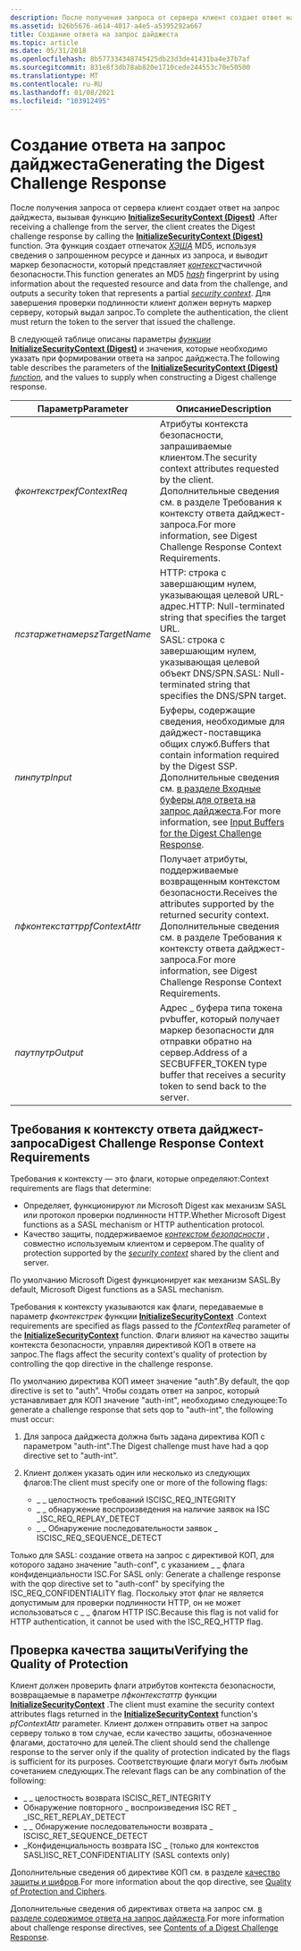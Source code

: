 ```yaml
---
description: После получения запроса от сервера клиент создает ответ на запрос дайджеста, вызывая функцию InitializeSecurityContext (Digest).
ms.assetid: b26b5676-a614-4017-a4e5-a5395292a667
title: Создание ответа на запрос дайджеста
ms.topic: article
ms.date: 05/31/2018
ms.openlocfilehash: 8b577334348745425db23d3de41431ba4e37b7af
ms.sourcegitcommit: 831e8f3db78ab820e1710cede244553c70e50500
ms.translationtype: MT
ms.contentlocale: ru-RU
ms.lasthandoff: 01/08/2021
ms.locfileid: "103912495"
---
```

# <a name="generating-the-digest-challenge-response"></a><span data-ttu-id="dbcdd-103">Создание ответа на запрос дайджеста</span><span class="sxs-lookup"><span data-stu-id="dbcdd-103">Generating the Digest Challenge Response</span></span>

<span data-ttu-id="dbcdd-104">После получения запроса от сервера клиент создает ответ на запрос дайджеста, вызывая функцию [**InitializeSecurityContext (Digest)**](/windows/win32/api/sspi/nf-sspi-initializesecuritycontexta) .</span><span class="sxs-lookup"><span data-stu-id="dbcdd-104">After receiving a challenge from the server, the client creates the Digest challenge response by calling the [**InitializeSecurityContext (Digest)**](/windows/win32/api/sspi/nf-sspi-initializesecuritycontexta) function.</span></span> <span data-ttu-id="dbcdd-105">Эта функция создает отпечаток [*ХЭША*](/windows/desktop/SecGloss/h-gly) MD5, используя сведения о запрошенном ресурсе и данных из запроса, и выводит маркер безопасности, который представляет [*контекст*](/windows/desktop/SecGloss/s-gly)частичной безопасности.</span><span class="sxs-lookup"><span data-stu-id="dbcdd-105">This function generates an MD5 [*hash*](/windows/desktop/SecGloss/h-gly) fingerprint by using information about the requested resource and data from the challenge, and outputs a security token that represents a partial [*security context*](/windows/desktop/SecGloss/s-gly).</span></span> <span data-ttu-id="dbcdd-106">Для завершения проверки подлинности клиент должен вернуть маркер серверу, который выдал запрос.</span><span class="sxs-lookup"><span data-stu-id="dbcdd-106">To complete the authentication, the client must return the token to the server that issued the challenge.</span></span>

<span data-ttu-id="dbcdd-107">В следующей таблице описаны параметры [*функции*](/windows/desktop/SecGloss/c-gly) [**InitializeSecurityContext (Digest)**](/windows/win32/api/sspi/nf-sspi-initializesecuritycontexta) и значения, которые необходимо указать при формировании ответа на запрос дайджеста.</span><span class="sxs-lookup"><span data-stu-id="dbcdd-107">The following table describes the parameters of the [**InitializeSecurityContext (Digest)**](/windows/win32/api/sspi/nf-sspi-initializesecuritycontexta) [*function*](/windows/desktop/SecGloss/c-gly), and the values to supply when constructing a Digest challenge response.</span></span>



| <span data-ttu-id="dbcdd-108">Параметр</span><span class="sxs-lookup"><span data-stu-id="dbcdd-108">Parameter</span></span>                  | <span data-ttu-id="dbcdd-109">Описание</span><span class="sxs-lookup"><span data-stu-id="dbcdd-109">Description</span></span>                                                                                                                                                                                               |
|----------------------------|-----------------------------------------------------------------------------------------------------------------------------------------------------------------------------------------------------------|
| <span data-ttu-id="dbcdd-110">*фконтекстрек*</span><span class="sxs-lookup"><span data-stu-id="dbcdd-110">*fContextReq*</span></span><br/>   | <span data-ttu-id="dbcdd-111">Атрибуты контекста безопасности, запрашиваемые клиентом.</span><span class="sxs-lookup"><span data-stu-id="dbcdd-111">The security context attributes requested by the client.</span></span> <span data-ttu-id="dbcdd-112">Дополнительные сведения см. в разделе Требования к контексту ответа дайджест-запроса.</span><span class="sxs-lookup"><span data-stu-id="dbcdd-112">For more information, see Digest Challenge Response Context Requirements.</span></span><br/>                                                             |
| <span data-ttu-id="dbcdd-113">*псзтаржетнаме*</span><span class="sxs-lookup"><span data-stu-id="dbcdd-113">*pszTargetName*</span></span><br/> | <span data-ttu-id="dbcdd-114">HTTP: строка с завершающим нулем, указывающая целевой URL-адрес.</span><span class="sxs-lookup"><span data-stu-id="dbcdd-114">HTTP: Null-terminated string that specifies the target URL.</span></span><br/> <span data-ttu-id="dbcdd-115">SASL: строка с завершающим нулем, указывающая целевой объект DNS/SPN.</span><span class="sxs-lookup"><span data-stu-id="dbcdd-115">SASL: Null-terminated string that specifies the DNS/SPN target.</span></span><br/>                                                         |
| <span data-ttu-id="dbcdd-116">*пинпут*</span><span class="sxs-lookup"><span data-stu-id="dbcdd-116">*pInput*</span></span><br/>        | <span data-ttu-id="dbcdd-117">Буферы, содержащие сведения, необходимые для дайджест-поставщика общих служб.</span><span class="sxs-lookup"><span data-stu-id="dbcdd-117">Buffers that contain information required by the Digest SSP.</span></span> <span data-ttu-id="dbcdd-118">Дополнительные сведения см. [в разделе Входные буферы для ответа на запрос дайджеста](input-buffers-for-the-digest-challenge-response.md).</span><span class="sxs-lookup"><span data-stu-id="dbcdd-118">For more information, see [Input Buffers for the Digest Challenge Response](input-buffers-for-the-digest-challenge-response.md).</span></span><br/> |
| <span data-ttu-id="dbcdd-119">*пфконтекстаттр*</span><span class="sxs-lookup"><span data-stu-id="dbcdd-119">*pfContextAttr*</span></span><br/> | <span data-ttu-id="dbcdd-120">Получает атрибуты, поддерживаемые возвращенным контекстом безопасности.</span><span class="sxs-lookup"><span data-stu-id="dbcdd-120">Receives the attributes supported by the returned security context.</span></span> <span data-ttu-id="dbcdd-121">Дополнительные сведения см. в разделе Требования к контексту ответа дайджест-запроса.</span><span class="sxs-lookup"><span data-stu-id="dbcdd-121">For more information, see Digest Challenge Response Context Requirements.</span></span><br/>                                                  |
| <span data-ttu-id="dbcdd-122">*паутпут*</span><span class="sxs-lookup"><span data-stu-id="dbcdd-122">*pOutput*</span></span><br/>       | <span data-ttu-id="dbcdd-123">Адрес \_ буфера типа токена pvbuffer, который получает маркер безопасности для отправки обратно на сервер.</span><span class="sxs-lookup"><span data-stu-id="dbcdd-123">Address of a SECBUFFER\_TOKEN type buffer that receives a security token to send back to the server.</span></span><br/>                                                                                           |



 

## <a name="digest-challenge-response-context-requirements"></a><span data-ttu-id="dbcdd-124">Требования к контексту ответа дайджест-запроса</span><span class="sxs-lookup"><span data-stu-id="dbcdd-124">Digest Challenge Response Context Requirements</span></span>

<span data-ttu-id="dbcdd-125">Требования к контексту — это флаги, которые определяют:</span><span class="sxs-lookup"><span data-stu-id="dbcdd-125">Context requirements are flags that determine:</span></span>

-   <span data-ttu-id="dbcdd-126">Определяет, функционируют ли Microsoft Digest как механизм SASL или протокол проверки подлинности HTTP.</span><span class="sxs-lookup"><span data-stu-id="dbcdd-126">Whether Microsoft Digest functions as a SASL mechanism or HTTP authentication protocol.</span></span>
-   <span data-ttu-id="dbcdd-127">Качество защиты, поддерживаемое [*контекстом безопасности*](/windows/desktop/SecGloss/s-gly) , совместно используемым клиентом и сервером.</span><span class="sxs-lookup"><span data-stu-id="dbcdd-127">The quality of protection supported by the [*security context*](/windows/desktop/SecGloss/s-gly) shared by the client and server.</span></span>

<span data-ttu-id="dbcdd-128">По умолчанию Microsoft Digest функционирует как механизм SASL.</span><span class="sxs-lookup"><span data-stu-id="dbcdd-128">By default, Microsoft Digest functions as a SASL mechanism.</span></span>

<span data-ttu-id="dbcdd-129">Требования к контексту указываются как флаги, передаваемые в параметр *фконтекстрек* функции [**InitializeSecurityContext**](/windows/win32/api/sspi/nf-sspi-initializesecuritycontexta) .</span><span class="sxs-lookup"><span data-stu-id="dbcdd-129">Context requirements are specified as flags passed to the *fContextReq* parameter of the [**InitializeSecurityContext**](/windows/win32/api/sspi/nf-sspi-initializesecuritycontexta) function.</span></span> <span data-ttu-id="dbcdd-130">Флаги влияют на качество защиты контекста безопасности, управляя директивой КОП в ответе на запрос.</span><span class="sxs-lookup"><span data-stu-id="dbcdd-130">The flags affect the security context's quality of protection by controlling the qop directive in the challenge response.</span></span>

<span data-ttu-id="dbcdd-131">По умолчанию директива КОП имеет значение "auth".</span><span class="sxs-lookup"><span data-stu-id="dbcdd-131">By default, the qop directive is set to "auth".</span></span> <span data-ttu-id="dbcdd-132">Чтобы создать ответ на запрос, который устанавливает для КОП значение "auth-int", необходимо следующее:</span><span class="sxs-lookup"><span data-stu-id="dbcdd-132">To generate a challenge response that sets qop to "auth-int", the following must occur:</span></span>

1.  <span data-ttu-id="dbcdd-133">Для запроса дайджеста должна быть задана директива КОП с параметром "auth-int".</span><span class="sxs-lookup"><span data-stu-id="dbcdd-133">The Digest challenge must have had a qop directive set to "auth-int".</span></span>
2.  <span data-ttu-id="dbcdd-134">Клиент должен указать один или несколько из следующих флагов:</span><span class="sxs-lookup"><span data-stu-id="dbcdd-134">The client must specify one or more of the following flags:</span></span>

    -   <span data-ttu-id="dbcdd-135">\_ \_ целостность требований ISC</span><span class="sxs-lookup"><span data-stu-id="dbcdd-135">ISC\_REQ\_INTEGRITY</span></span>
    -   <span data-ttu-id="dbcdd-136">\_ \_ обнаружение воспроизведения на наличие заявок на ISC \_</span><span class="sxs-lookup"><span data-stu-id="dbcdd-136">ISC\_REQ\_REPLAY\_DETECT</span></span>
    -   <span data-ttu-id="dbcdd-137">\_ \_ Обнаружение последовательности заявок \_ ISC</span><span class="sxs-lookup"><span data-stu-id="dbcdd-137">ISC\_REQ\_SEQUENCE\_DETECT</span></span>

<span data-ttu-id="dbcdd-138">Только для SASL: создание ответа на запрос с директивой КОП, для которого задано значение "auth-conf", с указанием \_ \_ флага конфиденциальности ISC.</span><span class="sxs-lookup"><span data-stu-id="dbcdd-138">For SASL only: Generate a challenge response with the qop directive set to "auth-conf" by specifying the ISC\_REQ\_CONFIDENTIALITY flag.</span></span> <span data-ttu-id="dbcdd-139">Поскольку этот флаг не является допустимым для проверки подлинности HTTP, он не может использоваться с \_ \_ флагом HTTP ISC.</span><span class="sxs-lookup"><span data-stu-id="dbcdd-139">Because this flag is not valid for HTTP authentication, it cannot be used with the ISC\_REQ\_HTTP flag.</span></span>

## <a name="verifying-the-quality-of-protection"></a><span data-ttu-id="dbcdd-140">Проверка качества защиты</span><span class="sxs-lookup"><span data-stu-id="dbcdd-140">Verifying the Quality of Protection</span></span>

<span data-ttu-id="dbcdd-141">Клиент должен проверить флаги атрибутов контекста безопасности, возвращаемые в параметре *пфконтекстаттр* функции [**InitializeSecurityContext**](/windows/win32/api/sspi/nf-sspi-initializesecuritycontexta) .</span><span class="sxs-lookup"><span data-stu-id="dbcdd-141">The client must examine the security context attributes flags returned in the [**InitializeSecurityContext**](/windows/win32/api/sspi/nf-sspi-initializesecuritycontexta) function's *pfContextAttr* parameter.</span></span> <span data-ttu-id="dbcdd-142">Клиент должен отправить ответ на запрос серверу только в том случае, если качество защиты, обозначенное флагами, достаточно для целей.</span><span class="sxs-lookup"><span data-stu-id="dbcdd-142">The client should send the challenge response to the server only if the quality of protection indicated by the flags is sufficient for its purposes.</span></span> <span data-ttu-id="dbcdd-143">Соответствующие флаги могут быть любым сочетанием следующих.</span><span class="sxs-lookup"><span data-stu-id="dbcdd-143">The relevant flags can be any combination of the following:</span></span>

-   <span data-ttu-id="dbcdd-144">\_ \_ целостность возврата ISC</span><span class="sxs-lookup"><span data-stu-id="dbcdd-144">ISC\_RET\_INTEGRITY</span></span>
-   <span data-ttu-id="dbcdd-145">Обнаружение повторного \_ воспроизведения ISC RET \_ \_</span><span class="sxs-lookup"><span data-stu-id="dbcdd-145">ISC\_RET\_REPLAY\_DETECT</span></span>
-   <span data-ttu-id="dbcdd-146">\_ \_ Обнаружение последовательности возврата \_ ISC</span><span class="sxs-lookup"><span data-stu-id="dbcdd-146">ISC\_RET\_SEQUENCE\_DETECT</span></span>
-   <span data-ttu-id="dbcdd-147">\_Конфиденциальность возврата ISC \_ (только для контекстов SASL)</span><span class="sxs-lookup"><span data-stu-id="dbcdd-147">ISC\_RET\_CONFIDENTIALITY (SASL contexts only)</span></span>

<span data-ttu-id="dbcdd-148">Дополнительные сведения об директиве КОП см. в разделе [качество защиты и шифров](quality-of-protection-and-ciphers.md).</span><span class="sxs-lookup"><span data-stu-id="dbcdd-148">For more information about the qop directive, see [Quality of Protection and Ciphers](quality-of-protection-and-ciphers.md).</span></span>

<span data-ttu-id="dbcdd-149">Дополнительные сведения об директивах ответа на запрос см. [в разделе содержимое ответа на запрос дайджеста](contents-of-a-digest-challenge-response.md).</span><span class="sxs-lookup"><span data-stu-id="dbcdd-149">For more information about challenge response directives, see [Contents of a Digest Challenge Response](contents-of-a-digest-challenge-response.md).</span></span>

 

